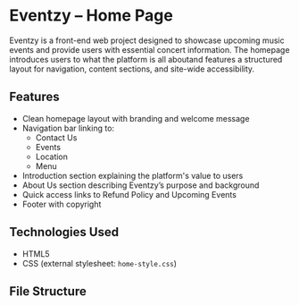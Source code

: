 # Eventzy – Home Page

Eventzy is a front-end web project designed to showcase upcoming music events and provide users with essential concert information. The homepage introduces users to what the platform is all aboutand features a structured layout for navigation, content sections, and site-wide accessibility.

## Features

- Clean homepage layout with branding and welcome message
- Navigation bar linking to:
  - Contact Us
  - Events
  - Location
  - Menu
- Introduction section explaining the platform's value to users
- About Us section describing Eventzy’s purpose and background
- Quick access links to Refund Policy and Upcoming Events
- Footer with copyright

## Technologies Used

- HTML5
- CSS (external stylesheet: `home-style.css`)

## File Structure

